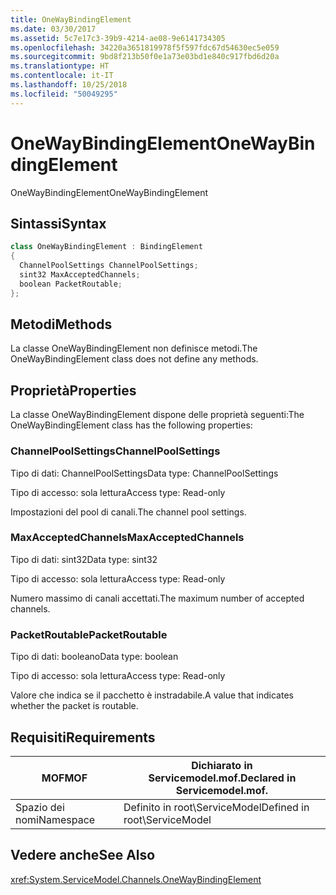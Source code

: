 ```yaml
---
title: OneWayBindingElement
ms.date: 03/30/2017
ms.assetid: 5c7e17c3-39b9-4214-ae08-9e6141734305
ms.openlocfilehash: 34220a3651819978f5f597fdc67d54630ec5e059
ms.sourcegitcommit: 9bd8f213b50f0e1a73e03bd1e840c917fbd6d20a
ms.translationtype: HT
ms.contentlocale: it-IT
ms.lasthandoff: 10/25/2018
ms.locfileid: "50049295"
---
```

# <a name="onewaybindingelement"></a><span data-ttu-id="a52ac-102">OneWayBindingElement</span><span class="sxs-lookup"><span data-stu-id="a52ac-102">OneWayBindingElement</span></span>
<span data-ttu-id="a52ac-103">OneWayBindingElement</span><span class="sxs-lookup"><span data-stu-id="a52ac-103">OneWayBindingElement</span></span>  
  
## <a name="syntax"></a><span data-ttu-id="a52ac-104">Sintassi</span><span class="sxs-lookup"><span data-stu-id="a52ac-104">Syntax</span></span>  
  
```csharp
class OneWayBindingElement : BindingElement  
{  
  ChannelPoolSettings ChannelPoolSettings;  
  sint32 MaxAcceptedChannels;  
  boolean PacketRoutable;  
};  
```  
  
## <a name="methods"></a><span data-ttu-id="a52ac-105">Metodi</span><span class="sxs-lookup"><span data-stu-id="a52ac-105">Methods</span></span>  
 <span data-ttu-id="a52ac-106">La classe OneWayBindingElement non definisce metodi.</span><span class="sxs-lookup"><span data-stu-id="a52ac-106">The OneWayBindingElement class does not define any methods.</span></span>  
  
## <a name="properties"></a><span data-ttu-id="a52ac-107">Proprietà</span><span class="sxs-lookup"><span data-stu-id="a52ac-107">Properties</span></span>  
 <span data-ttu-id="a52ac-108">La classe OneWayBindingElement dispone delle proprietà seguenti:</span><span class="sxs-lookup"><span data-stu-id="a52ac-108">The OneWayBindingElement class has the following properties:</span></span>  
  
### <a name="channelpoolsettings"></a><span data-ttu-id="a52ac-109">ChannelPoolSettings</span><span class="sxs-lookup"><span data-stu-id="a52ac-109">ChannelPoolSettings</span></span>  
 <span data-ttu-id="a52ac-110">Tipo di dati: ChannelPoolSettings</span><span class="sxs-lookup"><span data-stu-id="a52ac-110">Data type: ChannelPoolSettings</span></span>  
  
 <span data-ttu-id="a52ac-111">Tipo di accesso: sola lettura</span><span class="sxs-lookup"><span data-stu-id="a52ac-111">Access type: Read-only</span></span>  
  
 <span data-ttu-id="a52ac-112">Impostazioni del pool di canali.</span><span class="sxs-lookup"><span data-stu-id="a52ac-112">The channel pool settings.</span></span>  
  
### <a name="maxacceptedchannels"></a><span data-ttu-id="a52ac-113">MaxAcceptedChannels</span><span class="sxs-lookup"><span data-stu-id="a52ac-113">MaxAcceptedChannels</span></span>  
 <span data-ttu-id="a52ac-114">Tipo di dati: sint32</span><span class="sxs-lookup"><span data-stu-id="a52ac-114">Data type: sint32</span></span>  
  
 <span data-ttu-id="a52ac-115">Tipo di accesso: sola lettura</span><span class="sxs-lookup"><span data-stu-id="a52ac-115">Access type: Read-only</span></span>  
  
 <span data-ttu-id="a52ac-116">Numero massimo di canali accettati.</span><span class="sxs-lookup"><span data-stu-id="a52ac-116">The maximum number of accepted channels.</span></span>  
  
### <a name="packetroutable"></a><span data-ttu-id="a52ac-117">PacketRoutable</span><span class="sxs-lookup"><span data-stu-id="a52ac-117">PacketRoutable</span></span>  
 <span data-ttu-id="a52ac-118">Tipo di dati: booleano</span><span class="sxs-lookup"><span data-stu-id="a52ac-118">Data type: boolean</span></span>  
  
 <span data-ttu-id="a52ac-119">Tipo di accesso: sola lettura</span><span class="sxs-lookup"><span data-stu-id="a52ac-119">Access type: Read-only</span></span>  
  
 <span data-ttu-id="a52ac-120">Valore che indica se il pacchetto è instradabile.</span><span class="sxs-lookup"><span data-stu-id="a52ac-120">A value that indicates whether the packet is routable.</span></span>  
  
## <a name="requirements"></a><span data-ttu-id="a52ac-121">Requisiti</span><span class="sxs-lookup"><span data-stu-id="a52ac-121">Requirements</span></span>  
  
|<span data-ttu-id="a52ac-122">MOF</span><span class="sxs-lookup"><span data-stu-id="a52ac-122">MOF</span></span>|<span data-ttu-id="a52ac-123">Dichiarato in Servicemodel.mof.</span><span class="sxs-lookup"><span data-stu-id="a52ac-123">Declared in Servicemodel.mof.</span></span>|  
|---------|-----------------------------------|  
|<span data-ttu-id="a52ac-124">Spazio dei nomi</span><span class="sxs-lookup"><span data-stu-id="a52ac-124">Namespace</span></span>|<span data-ttu-id="a52ac-125">Definito in root\ServiceModel</span><span class="sxs-lookup"><span data-stu-id="a52ac-125">Defined in root\ServiceModel</span></span>|  
  
## <a name="see-also"></a><span data-ttu-id="a52ac-126">Vedere anche</span><span class="sxs-lookup"><span data-stu-id="a52ac-126">See Also</span></span>  
 <xref:System.ServiceModel.Channels.OneWayBindingElement>
